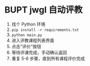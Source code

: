 # BUPT jwgl 自动评教

1. 找个 Python 环境
2. `pip install -r requirements.txt`
3. `python main.py`
4. 进入评教课程列表界面
5. 点击"评价"按钮
6. 等待评课完成，手动确认返回
7. 重复 5-6 步骤，直到所有课程评价完成
